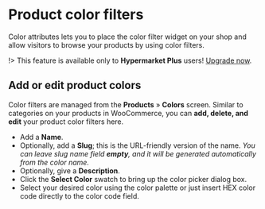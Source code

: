 # Product color filters

Color attributes lets you to place the color filter widget on your shop and allow visitors to browse your products by using color filters.

!> This feature is available only to **Hypermarket Plus** users! [Upgrade now](https://www.mypreview.one).

## Add or edit product colors

Color filters are managed from the **Products** » **Colors** screen.
Similar to categories on your products in WooCommerce, you can **add, delete, and edit** your product color filters here.

* Add a **Name**.
* Optionally, add a **Slug**; this is the URL-friendly version of the name.
*You can leave slug name field **empty**, and it will be generated automatically from the color name.*
* Optionally, give a **Description**.
* Click the **Select Color** swatch to bring up the color picker dialog box.
* Select your desired color using the color palette or just insert HEX color code directly to the color code field.
